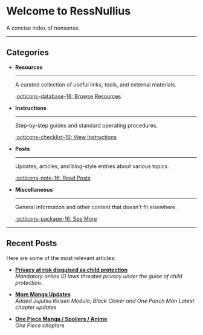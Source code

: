 # Welcome to RessNullius

A concise index of nonsense.

---

## Categories

<div class="grid cards" markdown>

-   __Resources__

    ---

    A curated collection of useful links, tools, and external materials.

    [:octicons-database-16: Browse Resources](resources/useful-links.md)

-   __Instructions__

    ---

    Step-by-step guides and standard operating procedures.

    [:octicons-checklist-16: View Instructions](instructions/index.md)

-   __Posts__

    ---

    Updates, articles, and blog-style entries about various topics.

    [:octicons-note-16: Read Posts](posts/index.md)

-   __Miscellaneous__

    ---

    General information and other content that doesn't fit elsewhere.

    [:octicons-package-16: See More](misc/index.md)

</div>

---

## Recent Posts

Here are some of the most relevant articles:

-   [**Privacy at risk disguised as child protection**](posts\2025\20250917-protect-privacy.md)
    <br>
    *Mandatory online ID laws threaten privacy under the guise of child protection.*
-   [**More Manga Updates**](misc/#index.md)
    <br>
    *Added Jujutsu Kaisen Modulo, Black Clover and One Punch Man Latest chapter updates*

-   [**One Piece Manga / Spoilers / Anime**](misc/one-piece.md)
    <br>
    *One Piece chapters*
